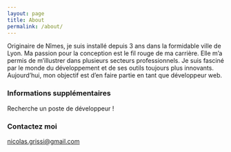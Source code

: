 ```yaml
---
layout: page
title: About
permalink: /about/
---
```


Originaire de Nîmes, je suis installé depuis 3 ans dans la formidable ville de Lyon. Ma passion pour la conception est le fil rouge de ma carrière. Elle m’a permis de m’illustrer dans plusieurs secteurs professionnels. Je suis fasciné par le monde du développement et de ses outils toujours plus innovants. Aujourd’hui, mon objectif est d’en faire partie en tant que développeur web.

### Informations supplémentaires

Recherche un poste de développeur ! 

### Contactez moi

[nicolas.grissi@gmail.com](mailto:nicolas.grissi@gmail.com)